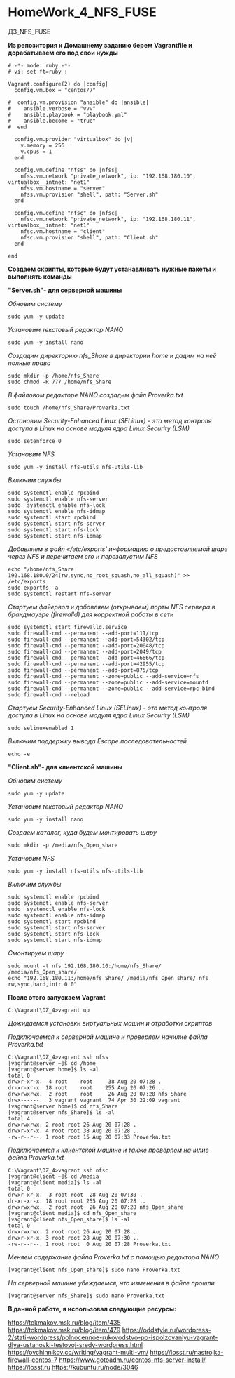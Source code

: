 # HomeWork_4_NFS_FUSE
ДЗ_NFS_FUSE

**Из репозитория к Домашнему заданию берем Vagrantfile и дорабатываем его под свои нужды**
```
# -*- mode: ruby -*-
# vi: set ft=ruby :

Vagrant.configure(2) do |config|
  config.vm.box = "centos/7"

#  config.vm.provision "ansible" do |ansible|
#    ansible.verbose = "vvv"
#    ansible.playbook = "playbook.yml"
#    ansible.become = "true"
#  end

  config.vm.provider "virtualbox" do |v|
    v.memory = 256
    v.cpus = 1
  end

  config.vm.define "nfss" do |nfss|
    nfss.vm.network "private_network", ip: "192.168.180.10", virtualbox__intnet: "net1"
    nfss.vm.hostname = "server"
    nfss.vm.provision "shell", path: "Server.sh"
  end

  config.vm.define "nfsc" do |nfsc|
    nfsc.vm.network "private_network", ip: "192.168.180.11", virtualbox__intnet: "net1"
    nfsc.vm.hostname = "client"
    nfsc.vm.provision "shell", path: "Client.sh"
  end

end
```
**Создаем скрипты, которые будут устанавливать нужные пакеты и выполнять команды**

**"Server.sh"- для серверной машины**

*Обновим систему*
```
sudo yum -y update
```

*Установим текстовый редактор NANO*
```
sudo yum -y install nano
```

*Создадим директорию nfs_Share в директории home
и дадим на неё полные права*
```
sudo mkdir -p /home/nfs_Share
sudo chmod -R 777 /home/nfs_Share
```

*В файловом редакторе NANO создадим файл Proverka.txt*
```
sudo touch /home/nfs_Share/Proverka.txt
```

*Остановим Security-Enhanced Linux (SELinux) - это метод контроля доступа в Linux на основе модуля ядра Linux Security (LSM)*
```
sudo setenforce 0
```

*Установим NFS*
```
sudo yum -y install nfs-utils nfs-utils-lib
```

*Включим службы*
```
sudo systemctl enable rpcbind
sudo systemctl enable nfs-server
sudo  systemctl enable nfs-lock
sudo systemctl enable nfs-idmap
sudo systemctl start rpcbind
sudo systemctl start nfs-server
sudo systemctl start nfs-lock
sudo systemctl start nfs-idmap
```

*Добавляем в файл «/etc/exports’ информацию о предоставляемой шаре через NFS и перечитаем его и перезапустим NFS*
```
echo "/home/nfs_Share 192.168.180.0/24(rw,sync,no_root_squash,no_all_squash)" >> /etc/exports
sudo exportfs -a
sudo systemctl restart nfs-server
```

*Стартуем файервол и добавляем (открываем) порты NFS сервера в брандмауэре (firewalld) для корректной работы в сети*
```
sudo systemctl start firewalld.service
sudo firewall-cmd --permanent --add-port=111/tcp
sudo firewall-cmd --permanent --add-port=54302/tcp
sudo firewall-cmd --permanent --add-port=20048/tcp
sudo firewall-cmd --permanent --add-port=2049/tcp
sudo firewall-cmd --permanent --add-port=46666/tcp
sudo firewall-cmd --permanent --add-port=42955/tcp
sudo firewall-cmd --permanent --add-port=875/tcp
sudo firewall-cmd --permanent --zone=public --add-service=nfs
sudo firewall-cmd --permanent --zone=public --add-service=mountd
sudo firewall-cmd --permanent --zone=public --add-service=rpc-bind
sudo firewall-cmd --reload

```
*Стартуем Security-Enhanced Linux (SELinux) - это метод контроля доступа в Linux на основе модуля ядра Linux Security (LSM)*
```
sudo selinuxenabled 1
```

*Включим поддержку вывода Escape последовательностей*
```
echo -e
```


**"Client.sh"- для клиентской машины**

*Обновим систему*
```
sudo yum -y update
```

*Установим текстовый редактор NANO*
```
sudo yum -y install nano
```

*Создаем каталог, куда будем монтировать шару*
```
sudo mkdir -p /media/nfs_Open_share
```

*Установим NFS*
```
sudo yum -y install nfs-utils nfs-utils-lib
```

*Включим службы*
```
sudo systemctl enable rpcbind
sudo systemctl enable nfs-server
sudo  systemctl enable nfs-lock
sudo systemctl enable nfs-idmap
sudo systemctl start rpcbind
sudo systemctl start nfs-server
sudo systemctl start nfs-lock
sudo systemctl start nfs-idmap
```

*Смонтируем шару*
```
sudo mount -t nfs 192.168.180.10:/home/nfs_Share/ /media/nfs_Open_share/
echo "192.168.180.11:/home/nfs_Share/ /media/nfs_Open_share/ nfs rw,sync,hard,intr 0 0"
```
**После этого запускаем Vagrant**
```
C:\Vagrant\DZ_4>vagrant up
```

*Дожидаемся установки виртуальных машин и отработки скриптов*

*Подключаемся к серверной машине и проверяем начилие файла Proverka.txt*
```
C:\Vagrant\DZ_4>vagrant ssh nfss
[vagrant@server ~]$ cd /home
[vagrant@server home]$ ls -al
total 0
drwxr-xr-x.  4 root    root     38 Aug 20 07:28 .
dr-xr-xr-x. 18 root    root    255 Aug 20 07:26 ..
drwxrwxrwx.  2 root    root     26 Aug 20 07:28 nfs_Share
drwx------.  3 vagrant vagrant  74 Apr 30 22:09 vagrant
[vagrant@server home]$ cd nfs_Share
[vagrant@server nfs_Share]$ ls -al
total 4
drwxrwxrwx. 2 root root 26 Aug 20 07:28 .
drwxr-xr-x. 4 root root 38 Aug 20 07:28 ..
-rw-r--r--. 1 root root 15 Aug 20 07:33 Proverka.txt
```

*Подключаемся к клиентской машине и также проверяем начилие файла Proverka.txt*
```
C:\Vagrant\DZ_4>vagrant ssh nfsc
[vagrant@client ~]$ cd /media
[vagrant@client media]$ ls -al
total 0
drwxr-xr-x.  3 root root  28 Aug 20 07:30 .
dr-xr-xr-x. 18 root root 255 Aug 20 07:28 ..
drwxrwxrwx.  2 root root  26 Aug 20 07:28 nfs_Open_share
[vagrant@client media]$ cd nfs_Open_share
[vagrant@client nfs_Open_share]$ ls -al
total 0
drwxrwxrwx. 2 root root 26 Aug 20 07:28 .
drwxr-xr-x. 3 root root 28 Aug 20 07:30 ..
-rw-r--r--. 1 root root  0 Aug 20 07:28 Proverka.txt
```
*Меняем содержание файла Proverka.txt с помощью редактора NANO*
```
[vagrant@client nfs_Open_share]$ sudo nano Proverka.txt
```
*На серверной машине убеждаемся, что изменения в файле прошли*
```
[vagrant@server nfs_Share]$ sudo nano Proverka.txt
```

**В данной работе, я использовал следующие ресурсы:**

https://tokmakov.msk.ru/blog/item/435
https://tokmakov.msk.ru/blog/item/479
https://oddstyle.ru/wordpress-2/stati-wordpress/polnocennoe-rukovodstvo-po-ispolzovaniyu-vagrant-dlya-ustanovki-testovoj-sredy-wordpress.html
https://ovchinnikov.cc/writing/vagrant-multi-vm/
https://losst.ru/nastrojka-firewall-centos-7
https://www.gotoadm.ru/centos-nfs-server-install/
https://losst.ru
https://kubuntu.ru/node/3046

